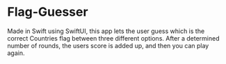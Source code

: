 # Flag-Guesser

Made in Swift using SwiftUI, this app lets the user guess which is the correct Countries flag between three different options. After a determined number of rounds, the users score is added up, and then you can play again.
